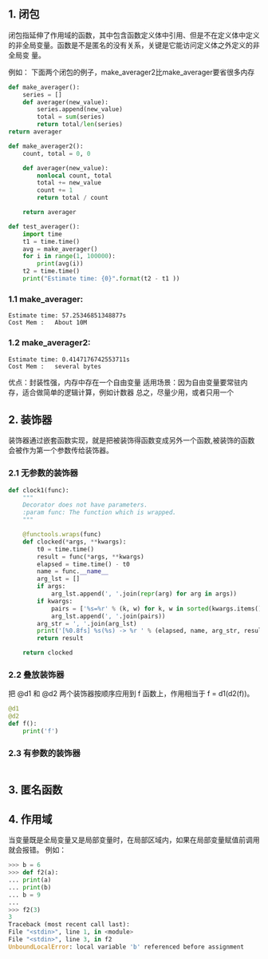 ## 1. 闭包
闭包指延伸了作用域的函数，其中包含函数定义体中引用、但是不在定义体中定义
的非全局变量。函数是不是匿名的没有关系，关键是它能访问定义体之外定义的非全局变
量。

例如： 下面两个闭包的例子，make_averager2比make_averager要省很多内存
```py
def make_averager():
    series = []
    def averager(new_value):
        series.append(new_value)
        total = sum(series)
        return total/len(series)
return averager

def make_averager2():
    count, total = 0, 0

    def averager(new_value):
        nonlocal count, total
        total += new_value
        count += 1
        return total / count

    return averager

def test_averager():
    import time
    t1 = time.time()
    avg = make_averager()
    for i in range(1, 100000):
        print(avg(i))
    t2 = time.time()
    print("Estimate time: {0}".format(t2 - t1 ))
```

### 1.1 make_averager:
    Estimate time: 57.25346851348877s
    Cost Mem :   About 10M 
### 1.2 make_averager2:
    Estimate time: 0.4147176742553711s
    Cost Mem :   several bytes

优点：封装性强，内存中存在一个自由变量
适用场景：因为自由变量要常驻内存，适合做简单的逻辑计算，例如计数器
总之，尽量少用，或者只用一个

## 2. 装饰器
装饰器通过嵌套函数实现，就是把被装饰得函数变成另外一个函数,被装饰的函数会被作为第一个参数传给装饰器。
### 2.1 无参数的装饰器
```py
def clock1(func):
    """
    Decorator does not have parameters.
    :param func: The function which is wrapped.
    """

    @functools.wraps(func)
    def clocked(*args, **kwargs):
        t0 = time.time()
        result = func(*args, **kwargs)
        elapsed = time.time() - t0
        name = func.__name__
        arg_lst = []
        if args:
            arg_lst.append(', '.join(repr(arg) for arg in args))
        if kwargs:
            pairs = ['%s=%r' % (k, w) for k, w in sorted(kwargs.items())]
            arg_lst.append(', '.join(pairs))
        arg_str = ', '.join(arg_lst)
        print('[%0.8fs] %s(%s) -> %r ' % (elapsed, name, arg_str, result))
        return result

    return clocked
```

### 2.2 叠放装饰器
把 @d1 和 @d2 两个装饰器按顺序应用到 f 函数上，作用相当于 f = d1(d2(f))。
```py
@d1
@d2
def f():
    print('f')
```

### 2.3 有参数的装饰器
```py

```

## 3. 匿名函数

## 4. 作用域
当变量既是全局变量又是局部变量时，在局部区域内，如果在局部变量赋值前调用就会报错。
例如：
```py
>>> b = 6
>>> def f2(a):
... print(a)
... print(b)
... b = 9
...
>>> f2(3)
3
Traceback (most recent call last):
File "<stdin>", line 1, in <module>
File "<stdin>", line 3, in f2
UnboundLocalError: local variable 'b' referenced before assignment

```

